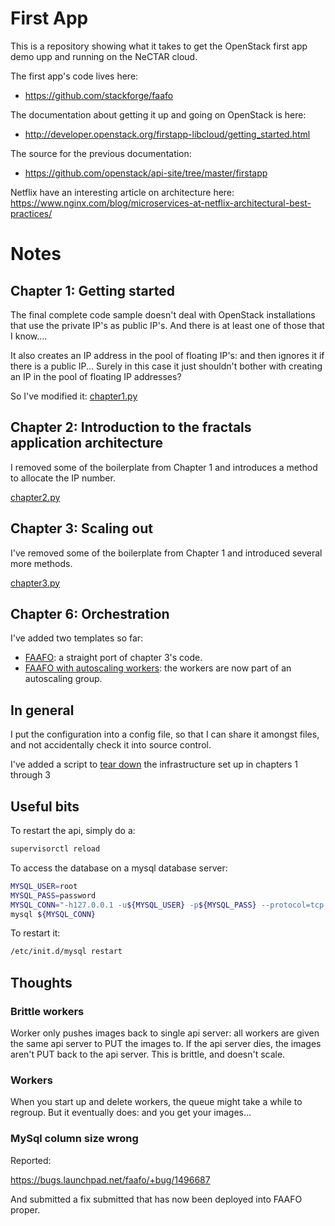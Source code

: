 # First App

This is a repository showing what it takes to get the OpenStack first app demo upp and running on the NeCTAR
cloud.

The first app's code lives here:

* https://github.com/stackforge/faafo

The documentation about getting it up and going on OpenStack is here:

* http://developer.openstack.org/firstapp-libcloud/getting_started.html

The source for the previous documentation:

* https://github.com/openstack/api-site/tree/master/firstapp

Netflix have an interesting article on architecture here:
https://www.nginx.com/blog/microservices-at-netflix-architectural-best-practices/

# Notes

## Chapter 1: Getting started

The final complete code sample doesn't deal with OpenStack installations that use the private IP's as public IP's. 
And there is at least one of those that I know....

It also creates an IP address in the pool of floating IP's: and then ignores it if there is a public IP... Surely in
this case it just shouldn't bother with creating an IP in the pool of floating IP addresses?

So I've modified it: [chapter1.py](chapter1.py)

## Chapter 2: Introduction to the fractals application architecture

I removed some of the boilerplate from Chapter 1 and introduces a method to allocate the IP number.

[chapter2.py](chapter2.py)

## Chapter 3: Scaling out

I've removed some of the boilerplate from Chapter 1 and introduced several more methods.

[chapter3.py](chapter3.py)

## Chapter 6: Orchestration

I've added two templates so far: 

* [FAAFO](faafo.yaml): a straight port of chapter 3's code.
* [FAAFO with autoscaling workers](faafo_autoscaling_workers.yaml): the workers are now part of an autoscaling group.

## In general

I put the configuration into a config file, so that I can share it amongst files, and not accidentally 
check it into source control.

I've added a script to [tear down](teardown.py) the infrastructure set up in chapters 1 through 3 

## Useful bits

To restart the api, simply do a:

```bash
supervisorctl reload
```

To access the database on a mysql database server:

```bash
MYSQL_USER=root
MYSQL_PASS=password
MYSQL_CONN="-h127.0.0.1 -u${MYSQL_USER} -p${MYSQL_PASS} --protocol=tcp -P3306"
mysql ${MYSQL_CONN}
```

To restart it:

```bash
/etc/init.d/mysql restart
```

## Thoughts

### Brittle workers

Worker only pushes images back to single api server: all workers are given the same api server to PUT the images to.
If the api server dies, the images aren't PUT back to the api server. This is brittle, and doesn't scale.


### Workers

When you start up and delete workers, the queue might take a while to regroup. But it eventually does: and you get
your images...

### MySql column size wrong

Reported:

https://bugs.launchpad.net/faafo/+bug/1496687 

And submitted a fix submitted that has now been deployed into FAAFO proper.


